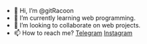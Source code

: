 * 👋 Hi, I’m @gitRacoon
* 🌱 I’m currently learning web programming.
* 💞️ I’m looking to collaborate on web projects.
* 📫 How to reach me? [Telegram](https://t.me/gitracoon) [Instagram](https://www.instagram.com/gitraccon_code/)
<!-- * 🔭 Technology stack: -->
